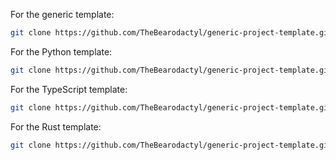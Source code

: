 For the generic template:

```sh
git clone https://github.com/TheBearodactyl/generic-project-template.git -b main
```

For the Python template:

```sh
git clone https://github.com/TheBearodactyl/generic-project-template.git -b python
```

For the TypeScript template:

```sh
git clone https://github.com/TheBearodactyl/generic-project-template.git -b typescript
```

For the Rust template:

```sh
git clone https://github.com/TheBearodactyl/generic-project-template.git -b rust
```
